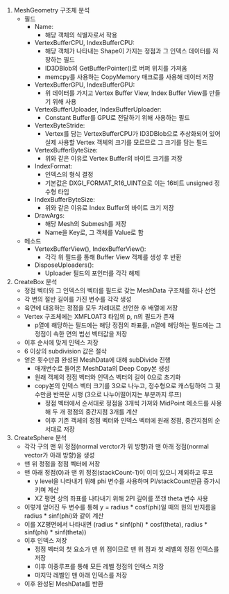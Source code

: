 1. MeshGeometry 구조체 분석
	- 필드
		- Name: 
			- 해당 객체의 식별자로서 작용
		- VertexBufferCPU, IndexBufferCPU: 
			- 해당 객체가 나타내는 Shape이 가지는 정점과 그 인덱스 데이터를 저장하는 필드
			- ID3DBlob의 GetBufferPointer()로 버퍼 위치를 가져옴
			- memcpy를 사용하는 CopyMemory 매크로를 사용해 데이터 저장
		- VertexBufferGPU, IndexBufferGPU: 
			- 위 데이터를 가지고 Vertex Buffer View, Index Buffer View를 만들기 위해 사용
		- VertexBufferUploader, IndexBufferUploader: 
			- Constant Buffer를 GPU로 전달하기 위해 사용하는 필드
		- VertexByteStride:
			- Vertex를 담는 VertexBufferCPU가 ID3DBlob으로 추상화되어 있어 실제 사용할 Vertex 객체의 크기를 모르므로 그 크기를 담는 필드
		- VertexBufferByteSize:
			- 위와 같은 이유로 Vertex Buffer의 바이트 크기를 저장
		- IndexFormat:
			- 인덱스의 형식 결정
			- 기본값은 DXGI_FORMAT_R16_UINT으로 이는 16비트 unsigned 정수형 타입
		- IndexBufferByteSize:
			- 위와 같은 이유로 Index Buffer의 바이트 크기 저장
		- DrawArgs:
			- 해당 Mesh의 Submesh를 저장
			- Name을 Key로, 그 객체를 Value로 함
	- 메소드
		- VertexBufferView(), IndexBufferView():
			- 각각 위 필드를 통해 Buffer View 객체를 생성 후 반환
		- DisposeUploaders():
			- Uploader 필드의 포인터를 각각 해제
2. CreateBox 분석
	- 정점 벡터와 그 인덱스의 벡터를 필드로 갖는 MeshData 구조체를 하나 선언
	- 각 변의 절반 길이를 가진 변수를 각각 생성
	- 육면에 대응하는 정점을 모두 차례대로 선언한 후 배열에 저장
	- Vertex 구조체에는 XMFLOAT3 타입의 p, n의 필드가 존재
		- p열에 해당하는 필드에는 해당 정점의 좌표를, n열에 해당하는 필드에는 그 정점이 속한 면의 법선 벡터값을 저장
	- 이후 순서에 맞게 인덱스 저장
	- 6 이상의 subdivision 값은 절삭
	- 얻은 횟수만큼 완성된 MeshData에 대해 subDivide 진행
		- 매개변수로 들어온 MeshData의 Deep Copy본 생성
		- 원래 객체의 정점 벡터와 인덱스 벡터의 길이 0으로 초기화
		- copy본의 인덱스 벡터 크기를 3으로 나누고, 정수형으로 캐스팅하여 그 횟수만큼 반복문 시행 (3으로 나누어떨어지는 부분까지 루프)
			- 정점 벡터에서 순서대로 정점을 3개씩 가져와 MidPoint 메소드를 사용해 두 개 정점의 중간지점 3개를 계산 
			- 이후 기존 객체의 정점 벡터와 인덱스 벡터에 원래 정점, 중간지점의 순서대로 저장
3. CreateSphere 분석
	- 각각 구의 맨 위 정점(normal verctor가 위 방향)과 맨 아래 정점(normal vector가 아래 방향)을 생성
	- 맨 위 정점을 정점 벡터에 저장
	- 맨 아래 정점(0)과 맨 위 정점(stackCount-1)이 이미 있으니 제외하고 루프
		- y level을 나타내기 위해 phi 변수를 사용하며 PI/stackCount만큼 증가시키며 계산
		- XZ 평면 상의 좌표를 나타내기 위해 2PI 길이를 쪼갠 theta 변수 사용
	- 이렇게 얻어진 두 변수를 통해 y = radius \* cosf(phi)일 때의 원의 반지름을 radius \* sinf(phi)와 같이 계산
	- 이를 XZ평면에서 나타내면 (radius \* sinf(phi) \* cosf(theta), radius \* sinf(phi) \* sinf(theta))
	- 이후 인덱스 저장
		- 정점 벡터의 첫 요소가 맨 위 점이므로 맨 위 점과 첫 레벨의 정점 인덱스를 저장 
		- 이후 이중루프를 통해 모든 레벨 정점의 인덱스 저장
		- 마지막 레벨인 맨 아래 인덱스를 저장
	- 이후 완성된 MeshData를 반환
